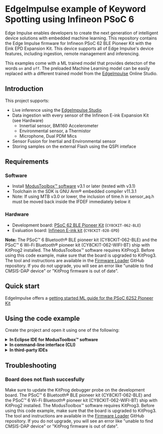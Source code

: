 # EdgeImpulse example of Keyword Spotting using Infineon PSoC 6

Edge Impulse enables developers to create the next generation of intelligent device solutions with embedded machine learning. This repository contains the Edge Impulse firmware for Infineon PSoC 62 BLE Pioneer Kit with the Eink EPD Expansion Kit. This device supports all of Edge Impulse's device features, including ingestion, remote management and inferencing.

This examples come with a ML trained model that provides detecton of the words `on` and `off`. The preloaded Machine Learning model can be easily replaced with a different trained model from the [EdgeImpulse](https://edgeimpulse.com) Online Studio.

## Introduction

This project supports:
* Live inference using the [EdgeImpulse Studio](https://studio.edgeimpulse.com)
* Data ingestion with every sensor of the Infineon E-ink Expansion Kit (see Hardware)
    - Innertial sensor, BMI160 Accelerometer
    - Environmental sensor, a Thermistor
    - Microphone, Dual PDM Mics
* Sensor Fusion for Inertial and Environmental sensor
* Storing samples on the external Flash using the QSPI inteface

## Requirements

### Software
- Install [ModusToolbox&trade; software](https://www.infineon.com/modustoolbox) v3.1 or later (tested with v3.1)
- Toolchain in the SDK is GNU Arm® embedded compiler v11.3.1
- Note: If using MTB v3.0 or lower, the inclusion of time.h in sensor_aq.h must be moved back inside the IFDEF immediately below it

### Hardware

- Development board: [PSoC 62 BLE Pioneer Kit](https://www.infineon.com/cms/en/product/evaluation-boards/cy8ckit-062-ble/) (`CY8CKIT-062-BLE`)
- Evaluation board: [Infineon E-ink kit](https://www.infineon.com/cms/en/product/evaluation-boards/cy8ckit-028-epd/) (`CY8CKIT-028-EPD`)

**Note:** The PSoC&trade; 6 Bluetooth&reg; BLE pioneer kit (CY8CKIT-062-BLE) and the PSoC&trade; 6 Wi-Fi Bluetooth&reg; pioneer kit (CY8CKIT-062-WIFI-BT) ship with KitProg2 installed. The ModusToolbox&trade; software requires KitProg3. Before using this code example, make sure that the board is upgraded to KitProg3. The tool and instructions are available in the [Firmware Loader](https://github.com/Infineon/Firmware-loader) GitHub repository. If you do not upgrade, you will see an error like "unable to find CMSIS-DAP device" or "KitProg firmware is out of date".

## Quick start

EdgeImpulse offers a [getting started ML guide for the PSoC 62S2 Pioneer Kit](https://docs.edgeimpulse.com/docs/development-platforms/officially-supported-mcu-targets/infineon-cy8ckit-062s2)

## Using the code example

Create the project and open it using one of the following:

<details><summary><b>In Eclipse IDE for ModusToolbox&trade; software</b></summary>

1. Click the **New Application** link in the **Quick Panel** (or, use **File** > **New** > **ModusToolbox&trade; Application**). This launches the [Project Creator](https://www.infineon.com/ModusToolboxProjectCreator) tool.

2. Pick a kit supported by the code example from the list shown in the **Project Creator - Choose Board Support Package (BSP)** dialog.

   When you select a supported kit, the example is reconfigured automatically to work with the kit. To work with a different supported kit later, use the [Library Manager](https://www.infineon.com/ModusToolboxLibraryManager) to choose the BSP for the supported kit. You can use the Library Manager to select or update the BSP and firmware libraries used in this application. To access the Library Manager, click the link from the **Quick Panel**.

   You can also just start the application creation process again and select a different kit.

   If you want to use the application for a kit not listed here, you may need to update the source files. If the kit does not have the required resources, the application may not work.

3. In the **Project Creator - Select Application** dialog, choose the example by enabling the checkbox.

4. (Optional) Change the suggested **New Application Name**.

5. The **Application(s) Root Path** defaults to the Eclipse workspace which is usually the desired location for the application. If you want to store the application in a different location, you can change the *Application(s) Root Path* value. Applications that share libraries should be in the same root path.

6. Click **Create** to complete the application creation process.

7. Open the **Modus Toolbox Library Manager** and browse to the project directory that you just created and ensure the following libraries are installed:
     - abstraction-rtos
     - cat1cm0p
     - clib-support
     - cmsis
     - core-lib
     - core-make
     - emwin
     - freertos
     - mtb-hal-cat1
     - mtb-pdl-cat1
     - recipe-make-cat1a
     - retarget-io
     - serial-flash

8. If using the BLE Pioneer kit also install the following libraries:
     - bmi260
     - btstack
     - btstack-integration
     - display-eink-e2271cs021
     - sensor-motion-bmi260

For more details, see the [Eclipse IDE for ModusToolbox&trade; software user guide](https://www.infineon.com/MTBEclipseIDEUserGuide) (locally available at *{ModusToolbox&trade; software install directory}/docs_{version}/mt_ide_user_guide.pdf*).

</details>

<details><summary><b>In command-line interface (CLI)</b></summary>

ModusToolbox&trade; software provides the Project Creator as both a GUI tool and the command line tool, "project-creator-cli". The CLI tool can be used to create applications from a CLI terminal or from within batch files or shell scripts. This tool is available in the *{ModusToolbox&trade; software install directory}/tools_{version}/project-creator/* directory.

Use a CLI terminal to invoke the "project-creator-cli" tool. On Windows, use the command line "modus-shell" program provided in the ModusToolbox&trade; software installation instead of a standard Windows command-line application. This shell provides access to all ModusToolbox&trade; software tools. You can access it by typing `modus-shell` in the search box in the Windows menu. In Linux and macOS, you can use any terminal application.

The "project-creator-cli" tool has the following arguments:

Argument | Description | Required/optional
---------|-------------|-----------
`--board-id` | Defined in the `<id>` field of the [BSP](https://github.com/Infineon?q=bsp-manifest&type=&language=&sort=) manifest | Required
`--app-id`   | Defined in the `<id>` field of the [CE](https://github.com/Infineon?q=ce-manifest&type=&language=&sort=) manifest | Required
`--target-dir`| Specify the directory in which the application is to be created if you prefer not to use the default current working directory | Optional
`--user-app-name`| Specify the name of the application if you prefer to have a name other than the example's default name | Optional

<br />

The following example clones the "[EdgeImpulse Keyword spotting](https://github.com/edgeimpulse/mtb-example-edgeimpulse-keyword-spotting)" application with the desired name "ContinuousMotion" configured for the *CY8CKIT-062-BLE* BSP into the specified working directory, *C:/mtb_projects*:

   ```
   project-creator-cli --board-id CY8CKIT-062-BLE --app-id edgeimpulse-example-continuous-keyword-spotting --user-app-name KeywordSpotting --target-dir "C:/mtb_projects"
   ```

**Note:** The project-creator-cli tool uses the `git clone` and `make getlibs` commands to fetch the repository and import the required libraries. For details, see the "Project creator tools" section of the [ModusToolbox&trade; software user guide](https://www.infineon.com/ModusToolboxUserGuide) (locally available at *{ModusToolbox&trade; software install directory}/docs_{version}/mtb_user_guide.pdf*).

To work with a different supported kit later, use the [Library Manager](https://www.infineon.com/ModusToolboxLibraryManager) to choose the BSP for the supported kit. You can invoke the Library Manager GUI tool from the terminal using `make library-manager` command or use the Library Manager CLI tool "library-manager-cli" to change the BSP.

The "library-manager-cli" tool has the following arguments:

Argument | Description | Required/optional
---------|-------------|-----------
`--add-bsp-name` | Name of the BSP that should be added to the application | Required
`--set-active-bsp` | Name of the BSP that should be as active BSP for the application | Required
`--add-bsp-version`| Specify the version of the BSP that should be added to the application if you do not wish to use the latest from manifest | Optional
`--add-bsp-location`| Specify the location of the BSP (local/shared) if you prefer to add the BSP in a shared path | Optional

<br />

Following example adds the CY8CPROTO-062-4343W BSP to the already created application and makes it the active BSP for the app:

   ```
   library-manager-cli --project "C:/mtb_projects/ContinuousMotion" --add-bsp-name CY8CPROTO-062-4343W --add-bsp-version "latest-v4.X" --add-bsp-location "local"

   library-manager-cli --project "C:/mtb_projects/ContinuousMotion" --set-active-bsp APP_CY8CPROTO-062-4343W
   ```

</details>

<details><summary><b>In third-party IDEs</b></summary>

Use one of the following options:

- **Use the standalone [Project Creator](https://www.infineon.com/ModusToolboxProjectCreator) tool:**

   1. Launch Project Creator from the Windows Start menu or from *{ModusToolbox&trade; software install directory}/tools_{version}/project-creator/project-creator.exe*.

   2. In the initial **Choose Board Support Package** screen, select the BSP, and click **Next**.

   3. In the **Select Application** screen, select the appropriate IDE from the **Target IDE** drop-down menu.

   4. Click **Create** and follow the instructions printed in the bottom pane to import or open the exported project in the respective IDE.

<br />

- **Use command-line interface (CLI):**

   1. Follow the instructions from the **In command-line interface (CLI)** section to create the application.

   2. Export the application to a supported IDE using the `make <ide>` command.

   3. Follow the instructions displayed in the terminal to create or import the application as an IDE project.

For a list of supported IDEs and more details, see the "Exporting to IDEs" section of the [ModusToolbox&trade; software user guide](https://www.infineon.com/ModusToolboxUserGuide) (locally available at *{ModusToolbox&trade; software install directory}/docs_{version}/mtb_user_guide.pdf*).

</details>

## Troubleshooting

### Board does not flash succesfully

Make sure to update the KitProg debugger probe on the development board. The PSoC&trade; 6 Bluetooth&reg; BLE pioneer kit (CY8CKIT-062-BLE) and the PSoC&trade; 6 Wi-Fi Bluetooth&reg; pioneer kit (CY8CKIT-062-WIFI-BT) ship with KitProg2 installed. The ModusToolbox&trade; software requires KitProg3. Before using this code example, make sure that the board is upgraded to KitProg3. The tool and instructions are available in the [Firmware Loader](https://github.com/Infineon/Firmware-loader) GitHub repository. If you do not upgrade, you will see an error like "unable to find CMSIS-DAP device" or "KitProg firmware is out of date".

